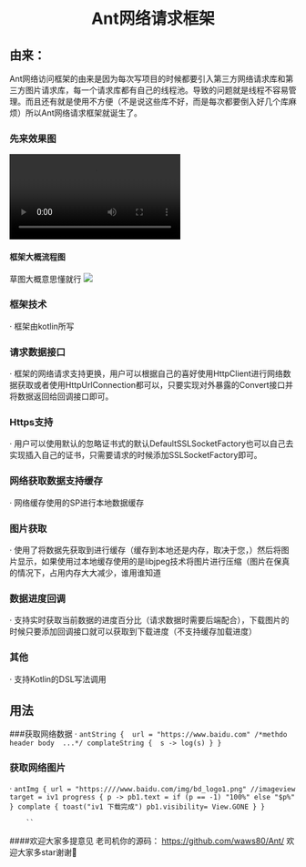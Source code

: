# 	<center>Ant网络请求框架

## 由来：
Ant网络访问框架的由来是因为每次写项目的时候都要引入第三方网络请求库和第三方图片请求库，每一个请求库都有自己的线程池。导致的问题就是线程不容易管理。而且还有就是使用不方便（不是说这些库不好，而是每次都要倒入好几个库麻烦）所以Ant网络请求框架就诞生了。

### 先来效果图
![](https://raw.githubusercontent.com/waws80/Ant/master/a.mp4)


#### 框架大概流程图
草图大概意思懂就行
![](https://github.com/waws80/Ant/blob/master/Antpic.png?raw=true)

### 框架技术
· 框架由kotlin所写
### 请求数据接口
· 框架的网络请求支持更换，用户可以根据自己的喜好使用HttpClient进行网络数据获取或者使用HttpUrlConnection都可以，只要实现对外暴露的Convert接口并将数据返回给回调接口即可。
### Https支持
· 用户可以使用默认的忽略证书式的默认DefaultSSLSocketFactory也可以自己去实现插入自己的证书，只需要请求的时候添加SSLSocketFactory即可。
### 网络获取数据支持缓存
· 网络缓存使用的SP进行本地数据缓存
### 图片获取
· 使用了将数据先获取到进行缓存（缓存到本地还是内存，取决于您，）然后将图片显示，如果使用过本地缓存使用的是libjpeg技术将图片进行压缩（图片在保真的情况下，占用内存大大减少，谁用谁知道
### 数据进度回调
· 支持实时获取当前数据的进度百分比（请求数据时需要后端配合），下载图片的时候只要添加回调接口就可以获取到下载进度（不支持缓存加载进度）
### 其他
· 支持Kotlin的DSL写法调用

## 用法

###获取网络数据
· `antString { 
            url = "https://www.baidu.com"
            /*methdo header body  ...*/
            complateString { 
                s -> log(s)
            }
       } `
### 获取网络图片
· `antImg {
            url = "https:////www.baidu.com/img/bd_logo1.png"
            //imageview
            target = iv1
            progress {
                p -> pb1.text = if (p == -1) "100%" else "$p%"
            }
            complate {
                toast("iv1 下载完成")
                pb1.visibility= View.GONE
            }
        }` 
        
        ``
####欢迎大家多提意见
老司机你的源码：
<https://github.com/waws80/Ant/>  欢迎大家多star谢谢🙏 
         
       